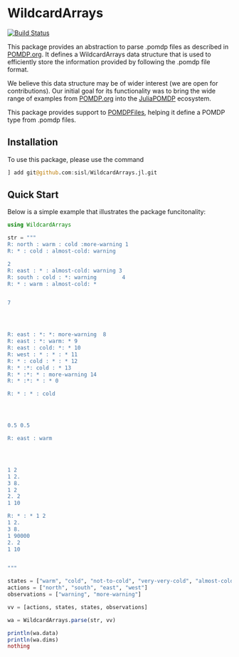 # WildcardArrays

[![Build Status](https://github.com/sisl/WildcardArrays.jl/actions/workflows/CI.yml/badge.svg?branch=master)](https://github.com/sisl/WildcardArrays.jl/actions/workflows/CI.yml?query=branch%3Amaster)

This package provides an abstraction to parse .pomdp files as described in [POMDP.org](http://pomdp.org/code/pomdp-file-spec.html). It defines a WildcardArrays data structure that is used to efficiently store the information provided by following the .pomdp file format.

We believe this data structure may be of wider interest (we are open for contributions). Our initial goal for its functionality was to bring the wide range of examples from  [POMDP.org](http://pomdp.org/code/pomdp-file-spec.html) into the [JuliaPOMDP](https://github.com/JuliaPOMDP) ecosystem. 

This package provides support to [POMDPFiles](https://github.com/JuliaPOMDP/POMDPFiles.jl), helping it define a POMDP type from .pomdp files. 

## Installation

To use this package, please use the command

```julia
] add git@github.com:sisl/WildcardArrays.jl.git
```

## Quick Start

Below is a simple example that illustrates the package funcitonality:

```julia
using WildcardArrays

str = """
R: north : warm : cold :more-warning 1 
R: * : cold : almost-cold: warning 

2
R: east : * : almost-cold: warning 3
R: south : cold : *: warning        4
R: * : warm : almost-cold: * 


7




R: east : *: *: more-warning  8
R: east : *: warm: * 9
R: east : cold: *: * 10
R: west : * : * : * 11
R: * : cold : * : * 12
R: * :*: cold : * 13
R: * :*: * : more-warning 14
R: * :*: * : * 0

R: * : * : cold      




0.5 0.5

R: east : warm    




1 2
1 2.
3 8.
1 2
2. 2
1 10

R: * : * 1 2
1 2.
3 8.
1 90000
2. 2
1 10


"""

states = ["warm", "cold", "not-to-cold", "very-very-cold", "almost-cold", "ow-this-is-very-cold"]
actions = ["north", "south", "east", "west"]
observations = ["warning", "more-warning"]

vv = [actions, states, states, observations]

wa = WildcardArrays.parse(str, vv)

println(wa.data)
println(wa.dims)
nothing
```
